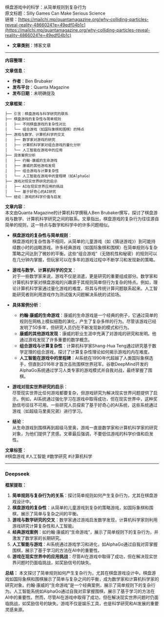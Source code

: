 棋盘游戏中的科学：从简单规则到复杂行为  
  原文标题：Silly Games Can Make Serious Science  
  链接：[https://mailchi.mp/quantamagazine.org/why-colliding-particles-reveal-reality-4866024?e=49edf04b1c](https://mailchi.mp/quantamagazine.org/why-colliding-particles-reveal-reality-4866024?e=49edf04b1c)  

- **文章类别**：博客文章  

---

**内容整理**：  

**文章信息**：  
- **作者**：Ben Brubaker  
- **发布平台**：Quanta Magazine  
- **发布日期**：未明确提及  

**文章框架**：  
```
├── 引言：棋盘游戏与科学研究的联系
├── 棋盘游戏的复杂性与简单规则
│   ├── 不同棋盘游戏的复杂性对比
│   └── 组合游戏（如国际象棋和围棋）的特点
├── 游戏与数学、计算机科学的交叉
│   ├── 数学家对游戏的研究
│   ├── 计算机科学家对组合游戏的量化分析
│   └── 人工智能在游戏中的应用
├── 具体案例分析
│   ├── 约翰·康威的生命游戏
│   ├── 康威的其他游戏发现
│   ├── 组合游戏与计算复杂性
│   └── 人工智能在游戏中的里程碑（如AlphaGo）
├── 游戏对现实世界研究的启示
│   ├── AI在现实世界应用的挑战
│   └── 基于好奇心的AI研究
└── 结论：游戏的科学价值与启发
```

**文章内容**：  
本文由Quanta Magazine的计算机科学撰稿人Ben Brubaker撰写，探讨了棋盘游戏与数学、计算机科学研究之间的联系。文章指出，棋盘游戏的复杂行为往往源自简单的规则，这一特点与数学和科学中的许多问题相似。  

- **棋盘游戏的复杂性与简单规则**：  
  棋盘游戏的复杂性各不相同，从简单的儿童游戏（如《猜谜游戏》）到可能持续数小时的战略游戏。许多经典游戏（如国际象棋和围棋）在简单规则与复杂策略之间达到了微妙的平衡。这些“组合游戏”（无随机性和秘密）的规则可以在几分钟内掌握，但玩家可以在多年的游戏过程中不断学习和发现新的策略。  

- **游戏与数学、计算机科学的交叉**：  
  对于一些数学家来说，游戏不仅是消遣，更是研究的重要组成部分。数学家和计算机科学家对棋盘游戏的兴趣源于其规则简单但行为复杂的特点。例如，理论计算机科学家通过量化游戏的难度，将其与传统计算问题联系起来。人工智能研究者则利用游戏作为测试强大问题解决系统的试验场。  

- **具体案例分析**：  
  - **约翰·康威的生命游戏**：康威的生命游戏是一个经典的例子，它通过简单的规则在网格上模拟细胞的演化，产生了复杂多样的行为。尽管该游戏已经发明了50多年，但研究人员仍在不断发现新的模式和行为。  
  - **康威的其他游戏发现**：康威的职业生涯中充满了对游戏的研究和发明。他通过游戏发现了许多重要的数学概念。  
  - **组合游戏与计算复杂性**：计算机科学家Shang-Hua Teng通过研究基于数学定理的组合游戏，探讨了计算复杂性理论如何揭示游戏的内在难度。  
  - **人工智能在游戏中的里程碑**：AI系统在1990年代超越了人类国际象棋选手，但直到2016年才首次击败围棋世界冠军。谷歌DeepMind开发的AlphaGo系统通过学习人类专家的游戏模式并自我对战，最终掌握了围棋。  

- **游戏对现实世界研究的启示**：  
  尽管现实世界比任何游戏都要复杂，但游戏研究为解决现实世界问题提供了启示。例如，AI系统通过强化学习在游戏中取得成功，但在现实世界中，这种奖励信号往往不可用。一些研究人员探索了基于好奇心的AI系统，这些系统通过游戏（如超级马里奥兄弟）进行学习。  

- **结论**：  
  从生命游戏到围棋再到超级马里奥，游戏一直是数学家和计算机科学家的研究对象，为他们提供了灵感。文章最后强调，不要低估游戏的科学价值和启发性。  

**文章标签**：  
#棋盘游戏 #人工智能 #数学研究 #计算机科学

---
### Deepseek

**框架提取：**
1. **简单规则与复杂行为的关系**：探讨简单规则如何产生复杂行为，尤其在棋盘游戏设计中。
2. **棋盘游戏的复杂性**：从简单的儿童游戏到复杂的策略游戏，如国际象棋和围棋，展示了简单与复杂之间的平衡。
3. **游戏与数学研究的交叉**：数学家通过游戏启发数学发现，计算机科学家则利用游戏研究计算复杂性和人工智能。
4. **经典游戏案例**：如约翰·康威的“生命游戏”，展示了简单规则下的复杂行为，并激发了数学家的长期研究。
5. **人工智能与游戏**：AI系统通过游戏学习和进化，如AlphaGo通过自我对弈掌握围棋，展示了基于学习的方法在AI中的重要性。
6. **游戏在现实世界中的应用挑战**：尽管AI在游戏中取得了成功，但在解决现实世界问题时仍面临挑战，如奖励信号的缺失。

**总结：**
本文探讨了简单规则如何产生复杂行为，尤其在棋盘游戏设计中。棋盘游戏如国际象棋和围棋展示了简单与复杂之间的平衡，成为数学家和计算机科学家的研究对象。约翰·康威的“生命游戏”是一个经典案例，展示了简单规则下的复杂行为。人工智能系统如AlphaGo通过自我对弈掌握围棋，展示了基于学习的方法在AI中的重要性。然而，尽管AI在游戏中取得了成功，但在解决现实世界问题时仍面临挑战，如奖励信号的缺失。游戏不仅是娱乐工具，也是科学研究和AI发展的重要灵感来源。